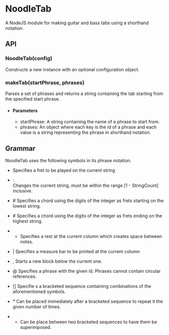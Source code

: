 # NoodleTab
A NodeJS module for making guitar and bass tabs using a shorthand notation.

## API

### NoodleTab(config)
Constructs a new instance with an optional configuration object.

### makeTab(startPhrase, phrases)
Parses a set of phrases and returns a string containing the tab starting from the specified start phrase.

- #### Parameters
    - startPhrase: A string containing the name of a phrase to start from.
    - phrases: An object where each key is the id of a phrase and each value is a string representing the phrase in shorthand notation.

## Grammar
NoodleTab uses the following symbols in its phrase notation.

* <int> 
    Specifies a fret to be played on the current string

* <int>:  
    Changes the current string, must be within the range [1 - StringCount] inclusive.

* #<int>
    Specifies a chord using the digits of the integer as frets starting on the lowest string. 

* <int>#
    Specifies a chord using the digits of the integer as frets ending on the highest string.

* -
    Specifies a rest at the current column which creates space between notes.

* |
    Specifies a measure bar to be printed at the current column

* , 
    Starts a new block below the current one.

* @<string>
    Specifies a phrase with the given id. Phrases cannot contain circular references.

* [<string>]
    Specifie s a bracketed sequence containing combinations of the aforementioned symbols.

* *<int>
    Can be placed immediately after a bracketed sequence to repeat it the given number of times.

* + 
    Can be place between two bracketed sequences to have them be superimposed.


